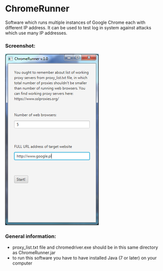 # ChromeRunner
Software which runs multiple instances of Google Chrome each with different IP address. It can be used to test log in system against attacks which use many IP addresses.

### Screenshot:
![Image](images/chromerunner_ss_1.png)

### General information:
* proxy_list.txt file and chromedriver.exe should be in this same directory as ChromeRunner.jar
* to run this software you have to have installed Java (7 or later) on your computer
